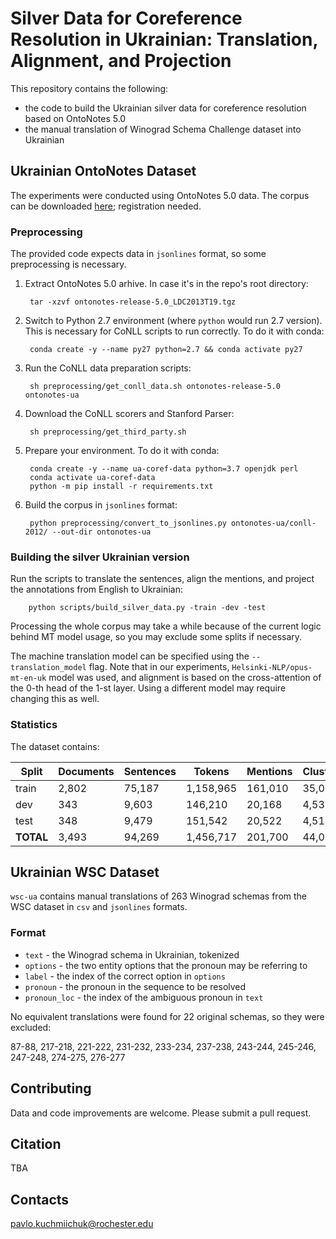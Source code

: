 # Silver Data for Coreference Resolution in Ukrainian: Translation, Alignment, and Projection

This repository contains the following:

- the code to build the Ukrainian silver data for coreference resolution based on OntoNotes 5.0
- the manual translation of Winograd Schema Challenge dataset into Ukrainian

## Ukrainian OntoNotes Dataset

The experiments were conducted using OntoNotes 5.0 data. The corpus can be downloaded [here](https://catalog.ldc.upenn.edu/LDC2013T19); registration needed.

### Preprocessing

 The provided code expects data in `jsonlines` format, so some preprocessing is necessary.

1. Extract OntoNotes 5.0 arhive. In case it's in the repo's root directory:
  
        tar -xzvf ontonotes-release-5.0_LDC2013T19.tgz
        
2. Switch to Python 2.7 environment (where `python` would run 2.7 version). This is necessary for CoNLL scripts to run correctly. To do it with conda:

        conda create -y --name py27 python=2.7 && conda activate py27
        
3. Run the CoNLL data preparation scripts:

        sh preprocessing/get_conll_data.sh ontonotes-release-5.0 ontonotes-ua
        
4. Download the CoNLL scorers and Stanford Parser:

        sh preprocessing/get_third_party.sh
        
5. Prepare your environment. To do it with conda:

        conda create -y --name ua-coref-data python=3.7 openjdk perl
        conda activate ua-coref-data
        python -m pip install -r requirements.txt
        
6. Build the corpus in `jsonlines` format:

        python preprocessing/convert_to_jsonlines.py ontonotes-ua/conll-2012/ --out-dir ontonotes-ua
        
### Building the silver Ukrainian version

Run the scripts to translate the sentences, align the mentions, and project the annotations from English to Ukrainian:

        python scripts/build_silver_data.py -train -dev -test

Processing the whole corpus may take a while because of the current logic behind MT model usage, so you may exclude some splits if necessary.

The machine translation model can be specified using the `--translation_model` flag. Note that in our experiments, `Helsinki-NLP/opus-mt-en-uk` model was used, and alignment is based on the cross-attention of the 0-th head of the 1-st layer. Using a different model may require changing this as well.



### Statistics

The dataset contains:

| Split     | Documents | Sentences | Tokens    | Mentions | Clusters |
| --------- | --------- | --------- | --------- | -------- | -------- |
| train     | 2,802     | 75,187    | 1,158,965 | 161,010  | 35,025   |
| dev       | 343       | 9,603     | 146,210   | 20,168   | 4,533    |
| test      | 348       | 9,479     | 151,542   | 20,522   | 4,513    |
| **TOTAL** | 3,493     | 94,269    | 1,456,717 | 201,700  | 44,071   |

## Ukrainian WSC Dataset

`wsc-ua` contains manual translations of 263 Winograd schemas from the WSC dataset in `csv` and `jsonlines` formats.

### Format

- `text` - the Winograd schema in Ukrainian, tokenized
- `options` - the two entity options that the pronoun may be referring to
- `label` - the index of the correct option in `options`
- `pronoun` - the pronoun in the sequence to be resolved
- `pronoun_loc` - the index of the ambiguous pronoun in `text`

No equivalent translations were found for 22 original schemas, so they were excluded:

87-88, 217-218, 221-222, 231-232, 233-234, 237-238, 243-244, 245-246, 247-248, 274-275, 276-277


## Contributing

Data and code improvements are welcome. Please submit a pull request.

## Citation

TBA

## Contacts

pavlo.kuchmiichuk@rochester.edu
